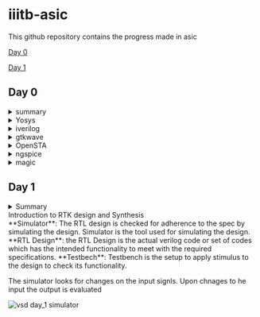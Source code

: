 # iiitb-asic
This github repository contains the progress made in asic 

[Day 0](#day-0)

[Day 1](#day-1)

## Day 0

<details>
 <summary> summary </summary>
  installed and launched the required tools
</details>

<details>
 <summary> Yosys </summary>


 I installed Yosys using the following commands:
```
git clone https://github.com/YosysHQ/yosys.git
cd yosys-master 
sudo apt install make 
sudo apt-get install build-essential clang bison flex \
    libreadline-dev gawk tcl-dev libffi-dev git \
    graphviz xdot pkg-config python3 libboost-system-dev \
    libboost-python-dev libboost-filesystem-dev zlib1g-dev
make 
sudo make install
```
afterinst:

![Screenshot from 2023-08-01 11-24-29](https://github.com/simarthethi/iiitb-asic/assets/140998783/a785f703-c42b-49cf-9224-73cb47949e5a)
</details>

<details>
 <summary> iverilog </summary>


 Installed iverilog using the following command:
  ```bash
sudo apt-get install iverilog
 ```
below is thescreenshot showing iverilog successfully installed
![Screenshot from 2023-08-01 11-25-21](https://github.com/simarthethi/iiitb-asic/assets/140998783/8e2c2866-d51e-4bef-942a-849306bfbce7)
</details>

<details>
 <summary> gtkwave </summary>


 Installed gtkwave using the following command:
  ```bash
sudo apt-get install gtkwave
 ```
Screenshot of gtkwave successfully installed
![Screenshot from 2023-08-01 11-26-05](https://github.com/simarthethi/iiitb-asic/assets/140998783/6aedab78-71dd-4088-b589-54aaeae00841)
</details>

<details>
 <summary> OpenSTA </summary>


 Installed and built OpenSTA (including the needed packages) using the following commands:
 ```bash
sudo apt-get install cmake clang gcctcl swig bison flex
git clone https://github.com/The-OpenROAD-Project/OpenSTA.git
cd OpenSTA
mkdir build
cd build
cmake ..
make
```
screenshot of OpenSTA successfully launched
![Screenshot from 2023-08-01 11-27-24](https://github.com/simarthethi/iiitb-asic/assets/140998783/122a3c8b-8843-422d-a3f3-ccf9c6abc4de)
</details>

<details>
 <summary> ngspice </summary>


 I downloaded the tarball from https://sourceforge.net/projects/ngspice/files/ to a local directory and unpacked it using the following commands:
 ```bash
tar -zxvf ngspice-37.tar.gz
cd ngspice-37
mkdir release
cd release
../configure  --with-x --with-readline=yes --disable-debug
make
sudo make install
 ```
screenshot of ngspice successfully launched

![Screenshot from 2023-08-01 11-29-03](https://github.com/simarthethi/iiitb-asic/assets/140998783/a3cca15a-d8ee-4299-9ea8-8443c02836a4)
</details>

<details>
 <summary> magic </summary>


 Installed magic using the following commands:
  ```bash
sudo apt-get install m4
sudo apt-get install tcsh
sudo apt-get install csh
sudo apt-get install libx11-dev
sudo apt-get install tcl-dev tk-dev
sudo apt-get install libcairo2-dev
sudo apt-get install mesa-common-dev libglu1-mesa-dev
sudo apt-get install libncurses-dev
 ```
screenshot of magic successfully launched
![Screenshot from 2023-08-01 11-28-15](https://github.com/simarthethi/iiitb-asic/assets/140998783/4db4a9e7-6c8e-4e74-a672-0bebaa594885)

![Screenshot from 2023-08-01 11-28-30](https://github.com/simarthethi/iiitb-asic/assets/140998783/9056e4bf-3fd2-4a07-8573-fd258089822e)
</details>


## Day 1

<details>
<summary> Summary </summary>
This section shows how I simulated and synthesized a 2x1 mux using iverilog and yosys respectively. iverilog generates from the RTL design and its testbench a value changing dump file (vcd). gtkwave is the tool used to plot the simulation results of the design. Yosys is a tool which synthesizes RTL designs into a netlist. It is also used to test the synthesized netlist when we provide it with a testbench.

</details>

<summary> Introduction to RTK design and Synthesis </summary>
**Simulator**: The RTL design is checked for adherence to the spec by simulating the design.
Simulator is the tool used for simulating the design.
**RTL Design**: the RTL Design is the actual verilog code or set of codes which has the intended functionality to meet with the required specifications.
**Testbech**: Testbench is the setup to apply stimulus to the design to check its functionality.

The simulator looks for changes on the input signls. Upon chnages to he input the output is evaluated 

![vsd day_1 simulator](https://github.com/simarthethi/iiitb-asic/assets/140998783/2dcfe72c-25b7-4b2f-8382-0553551bf6b5)

